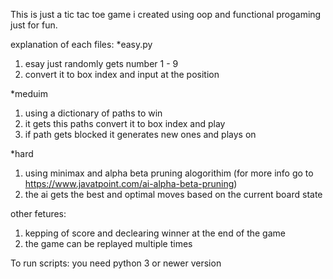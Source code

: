 This is just a tic tac toe game i created using oop and functional progaming just for fun.

explanation of each files:
*easy.py
1. esay just randomly gets number 1 - 9
2. convert it to box index and input at the position

*meduim 
1. using a dictionary of paths to win
2. it gets this paths convert it to box index and play
3. if path gets blocked it generates new ones and plays on

*hard 
1. using minimax and alpha beta pruning alogorithim (for more info go to https://www.javatpoint.com/ai-alpha-beta-pruning)
2. the ai gets the best and optimal moves based on the current board state

other fetures:
1. kepping of score and declearing winner at the end of the game 
2. the game can be replayed multiple times 

To run scripts: you need python 3 or newer version